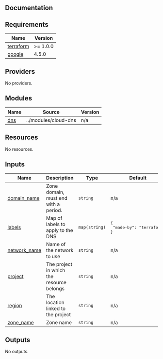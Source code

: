 ## Documentation

<!-- BEGINNING OF PRE-COMMIT-TERRAFORM DOCS HOOK -->
## Requirements

| Name | Version |
|------|---------|
| <a name="requirement_terraform"></a> [terraform](#requirement\_terraform) | >= 1.0.0 |
| <a name="requirement_google"></a> [google](#requirement\_google) | 4.5.0 |

## Providers

No providers.

## Modules

| Name | Source | Version |
|------|--------|---------|
| <a name="module_dns"></a> [dns](#module\_dns) | ../modules/cloud-dns | n/a |

## Resources

No resources.

## Inputs

| Name | Description | Type | Default | Required |
|------|-------------|------|---------|:--------:|
| <a name="input_domain_name"></a> [domain\_name](#input\_domain\_name) | Zone domain, must end with a period. | `string` | n/a | yes |
| <a name="input_labels"></a> [labels](#input\_labels) | Map of labels to apply to the DNS | `map(string)` | <pre>{<br>  "made-by": "terraform"<br>}</pre> | no |
| <a name="input_network_name"></a> [network\_name](#input\_network\_name) | Name of the network to use | `string` | n/a | yes |
| <a name="input_project"></a> [project](#input\_project) | The project in which the resource belongs | `string` | n/a | yes |
| <a name="input_region"></a> [region](#input\_region) | The location linked to the project | `string` | n/a | yes |
| <a name="input_zone_name"></a> [zone\_name](#input\_zone\_name) | Zone name | `string` | n/a | yes |

## Outputs

No outputs.
<!-- END OF PRE-COMMIT-TERRAFORM DOCS HOOK -->
